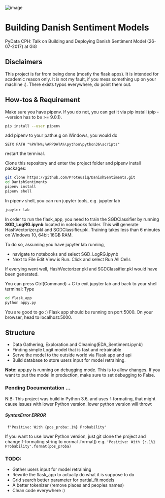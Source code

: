 ![image](https://user-images.githubusercontent.com/14926709/43322711-be0344a6-91af-11e8-83ca-2aa47ab5700f.png)

# Building Danish Sentiment Models
PyData CPH: Talk on Building and Deploying Danish Sentiment Model (26-07-2017) at GiG

## Disclaimers
This project is far from being done (mostly the flask apps). It is intended for academic reason only. It is not my fault, if you mess something up on your machine :). There exists typos everywhere, do point them out.

## How-tos & Requirement

Make sure you have pipenv. If you do not, you can get it via pip install (pip --version has to be >= 9.0.1).
```bash
pip install --user pipenv
```
add pipenv to your path:e.g on Windows, you would do
```
SETX PATH "%PATH%;%APPDATA%\python\python36\scripts"
```
restart the terminal. 

Clone this repository and enter the project folder and pipenv install packages:

``` bash
git clone https://github.com/Proteusiq/DanishSentiments.git
cd DanishSentiments
pipenv install
pipenv shell

```

In pipenv shell, you can run jupyter tools, e.g. jupyter lab

```bash
jupyter lab
```

In order to run the flask_app, you need to train the SGDClassifier by running **SGD_LogRG.ipynb** located in notebooks folder. This will generate HashVectorizer.pkl and SGDClassifier.pkl. Training takes less than 6 minutes on Windows 10, 64bit 16GB RAM.

To do so, assuming you have jupyter lab running,
- navigate to notebooks and select SGD_LogRG.ipynb
- Next to File Edit View is Run. Click and select Run All Cells

If everying went well, HashVectorizer.pkl and SGDClassifier.pkl would have been generated.

You can press Ctrl(Command) + C to exit jupyter lab and back to your shell terminal: Type

```bash
cd flask_app
python appy.py
```

You are good to go :) Flask app should be running on port 5000. On your browser, head to localhost:5000.

## Structure
- Data Gathering, Exploration and Cleaning(EDA_Sentiment.ipynb)
- Finding simple Logit model that is fast and retrainable
- Serve the model to the outside world via Flask app and api
- Build database to store users input for model retraining.

**Note:** app.py is running on debugging mode. This is to allow changes. If you want to put the model in production, make sure to set debugging to False.

### Pending Documentation ...

N.B: This project was build in Python 3.6, and uses f-formating, that might cause issues with lower Python version. lower python version will throw:

##### SyntaxError ERROR
``` f'Positive: With {pos_proba:.1%} Probability'```
 
If you want to use lower Python version, just git clone the project and change f-formating string to normal
.format() e.g.
```'Positive: With {:.1%} Probability'.format(pos_proba)```

### TODO:
- Gather users input for model retraining
- Rewrite the flask_app to actually do what it is suppose to do
- Grid search better parameter for partial_fit models
- A better tokenizer (remove places and peoples names)
- Clean code everywhere :)



